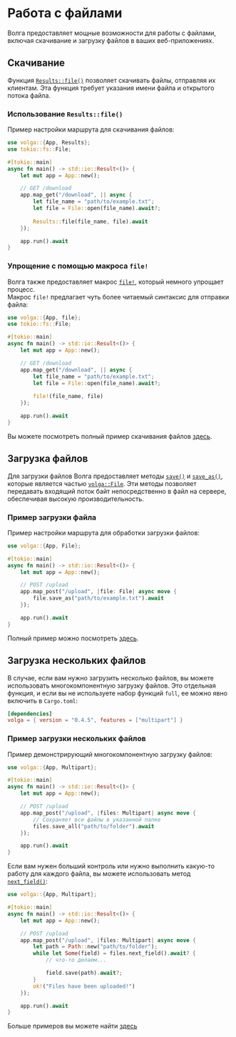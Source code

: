 # Работа с файлами

Волга предоставляет мощные возможности для работы с файлами, включая скачивание и загрузку файлов в ваших веб-приложениях.

## Скачивание
Функция [`Results::file()`](https://docs.rs/volga/latest/volga/http/response/struct.Results.html#method.file) позволяет скачивать файлы, отправляя их клиентам. Эта функция требует указания имени файла и открытого потока файла.

### Использование `Results::file()`

Пример настройки маршрута для скачивания файлов:
```rust
use volga::{App, Results};
use tokio::fs::File;

#[tokio::main]
async fn main() -> std::io::Result<()> {
    let mut app = App::new();

    // GET /download
    app.map_get("/download", || async {
        let file_name = "path/to/example.txt";
        let file = File::open(file_name).await?;
        
        Results::file(file_name, file).await
    });

    app.run().await
}
```

### Упрощение с помощью макроса `file!`
Волга также предоставляет макрос [`file!`](https://docs.rs/volga/latest/volga/macro.file.html), который немного упрощает процесс.  
Макрос `file!` предлагает чуть более читаемый синтаксис для отправки файла:
```rust
use volga::{App, file};
use tokio::fs::File;

#[tokio::main]
async fn main() -> std::io::Result<()> {
    let mut app = App::new();

    // GET /download
    app.map_get("/download", || async {
        let file_name = "path/to/example.txt";
        let file = File::open(file_name).await?;
        
        file!(file_name, file)
    });

    app.run().await
}
```

Вы можете посмотреть полный пример скачивания файлов [здесь](https://github.com/RomanEmreis/volga/blob/main/examples/file_download.rs).

## Загрузка файлов
Для загрузки файлов Волга предоставляет методы [`save()`](https://docs.rs/volga/latest/volga/http/endpoints/args/file/struct.FileStream.html#method.save) и [`save_as()`](https://docs.rs/volga/latest/volga/http/endpoints/args/file/struct.FileStream.html#method.save_as), которые является частью [`volga::File`](https://docs.rs/volga/latest/volga/http/endpoints/args/file/struct.FileStream.html). Эти методы позволяет передавать входящий поток байт непосредственно в файл на сервере, обеспечивая высокую производительность.

### Пример загрузки файла
Пример настройки маршрута для обработки загрузки файлов:
```rust
use volga::{App, File};

#[tokio::main]
async fn main() -> std::io::Result<()> {
    let mut app = App::new();

    // POST /upload
    app.map_post("/upload", |file: File| async move {
        file.save_as("path/to/example.txt").await
    });

    app.run().await
}
```

Полный пример можно посмотреть [здесь](https://github.com/RomanEmreis/volga/blob/main/examples/file_upload.rs).

## Загрузка нескольких файлов
В случае, если вам нужно загрузить несколько файлов, вы можете использовать многокомпонентную загрузку файлов. Это отдельная функция, и если вы не используете набор функций `full`, ее можно явно включить в `Cargo.toml`:
```toml
[dependencies]
volga = { version = "0.4.5", features = ["multipart"] }
```
### Пример загрузки нескольких файлов
Пример демонстрирующий многокомпонентную загрузку файлов:
```rust
use volga::{App, Multipart};

#[tokio::main]
async fn main() -> std::io::Result<()> {
    let mut app = App::new();

    // POST /upload
    app.map_post("/upload", |files: Multipart| async move {
        // Сохраняет все файлы в указанной папке
        files.save_all("path/to/folder").await
    });

    app.run().await
}
```

Если вам нужен больший контроль или нужно выполнить какую-то работу для каждого файла, вы можете использовать метод [`next_field()`](https://docs.rs/volga/latest/volga/http/endpoints/args/multipart/struct.Multipart.html#method.next_field):
```rust
use volga::{App, Multipart};

#[tokio::main]
async fn main() -> std::io::Result<()> {
    let mut app = App::new();

    // POST /upload
    app.map_post("/upload", |files: Multipart| async move {
        let path = Path::new("path/to/folder");
        while let Some(field) = files.next_field().await? {
            // что-то делаем...

            field.save(path).await?;
        }
        ok!("Files have been uploaded!")
    });

    app.run().await
}
```

Больше примеров вы можете найти [здесь](https://github.com/RomanEmreis/volga/blob/main/examples/multipart.rs)